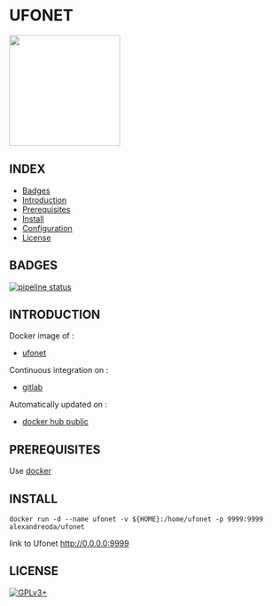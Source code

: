 # UFONET

<img src="https://ufonet.03c8.net/ufonet/ufonet-logo.png" width="200" height="200"/>

## INDEX

- [Badges](#BADGES)
- [Introduction](#INTRODUCTION)
- [Prerequisites](#PREREQUISITESITES)
- [Install](#INSTALL)
- [Configuration](#CONFIG)
- [License](#LICENSE)

## BADGES

[![pipeline status](https://gitlab.com/oda-alexandre/ufonet/badges/master/pipeline.svg)](https://gitlab.com/oda-alexandre/ufonet/commits/master)

## INTRODUCTION

Docker image of :

- [ufonet](https://ufonet.03c8.net/)

Continuous integration on :

- [gitlab](https://gitlab.com/oda-alexandre/ufonet/pipelines)

Automatically updated on :

- [docker hub public](https://hub.docker.com/r/alexandreoda/ufonet/)

## PREREQUISITES

Use [docker](https://www.docker.com)

## INSTALL

```docker run -d --name ufonet -v ${HOME}:/home/ufonet -p 9999:9999 alexandreoda/ufonet```

link to Ufonet <http://0.0.0.0:9999>

## LICENSE

[![GPLv3+](http://gplv3.fsf.org/gplv3-127x51.png)](https://gitlab.com/oda-alexandre/ufonet/blob/master/LICENSE)
